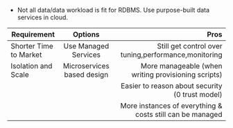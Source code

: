 + Not all data/data workload is fit for RDBMS. Use purpose-built data services in cloud.





| Requirement        | Options           | Pros  |
| --------------- |:------------------:| -----:|
| Shorter Time to Market      | Use Managed Services       | Still get control over tuning,performance,monitoring |
| Isolation and Scale         | Microservices based design | More manageable (when writing provisioning scripts)  |
|                             |                            | Easier to reason about security (0 trust model)      |
|                             |                            | More instances of everything & costs still can be managed      |
